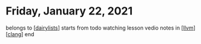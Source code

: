 # Friday, January 22, 2021
belongs to [[dairylists]]
starts from todo
watching lesson vedio notes in [[llvm]] [[clang]]
end

[//begin]: # "Autogenerated link references for markdown compatibility"
[dairylists]: ../dairylists.md "Dairylists"
[llvm]: ../notes/llvm.md "llvm"
[clang]: ../notes/clang.md "clang"
[//end]: # "Autogenerated link references"